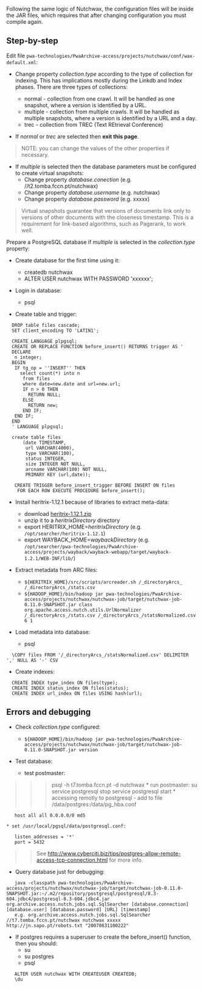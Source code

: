 Following the same logic of Nutchwax, the configuration files will be inside the JAR files, which requires that after changing configuration you must compile again.


## Step-by-step ##

Edit file `pwa-technologies/PwaArchive-access/projects/nutchwax/conf/wax-default.xml`:

  * Change property _collection.type_ according to the type of collection for indexing. This has implications mostly during the Linkdb and Index phases. There are three types of collections:
    * normal - collection from one crawl. It will be handled as one snapshot, where a version is identified by a URL.
    * multiple - collection from multiple crawls. It will be handled as multiple snapshots, where a version is identified by a URL and a day.
    * trec - collection from TREC (Text REtrieval Conference)

  * If _normal_ or _trec_ are selected then **exit this page**.
> NOTE: you can change the values of the other properties if necessary.

  * If _multiple_ is selected then the database parameters must be configured to create virtual snapshots:
    * Change property _database.conection_ (e.g. //t2.tomba.fccn.pt/nutchwax)
    * Change property _database.username_ (e.g. nutchwax)
    * Change property _database.password_ (e.g. xxxxx)
> Virtual snapshots guarantee that versions of documents link only to versions of other documents with the closeness timestamp. This is a requirement for link-based algorithms, such as Pagerank, to work well.

Prepare a PostgreSQL database if _multiple_  is selected in the _collection.type_ property:

  * Create database for the first time using it:
    * createdb nutchwax
    * ALTER USER nutchwax WITH PASSWORD 'xxxxxx';

  * Login in database:
    * psql

  * Create table and trigger:
```
  DROP table files cascade;
  SET client_encoding TO 'LATIN1';

  CREATE LANGUAGE plpgsql;
  CREATE OR REPLACE FUNCTION before_insert() RETURNS trigger AS '
  DECLARE
   n integer;
  BEGIN
   IF tg_op = ''INSERT'' THEN
     select count(*) into n
      from files
      where date=new.date and url=new.url;  
      IF n > 0 THEN
        RETURN NULL;
      ELSE
        RETURN new;	
      END IF;   
   END IF;
  END
  ' LANGUAGE plpgsql;

  create table files
      (date TIMESTAMP, 
       url VARCHAR(4000),
       type VARCHAR(100),
       status INTEGER,
       size INTEGER NOT NULL,
       arcname VARCHAR(100) NOT NULL,
       PRIMARY KEY (url,date));

   CREATE TRIGGER before_insert_trigger BEFORE INSERT ON files
    FOR EACH ROW EXECUTE PROCEDURE before_insert();
```

  * Install heritrix-1.12.1 because of libraries to extract meta-data:
    * download [heritrix-1.12.1.zip](https://pwa-technologies.googlecode.com/files/heritrix-1.12.1.zip)
    * unzip it to a _heritrixDirectory_ directory
    * export HERITRIX\_HOME=_heritrixDirectory_ (e.g. `/opt/searcher/heritrix-1.12.1`)
    * export WAYBACK\_HOME=_waybackDirectory_ (e.g. `/opt/searcher/pwa-technologies/PwaArchive-access/projects/wayback/wayback-webapp/target/wayback-1.2.1/WEB-INF/lib/`)

  * Extract metadata from ARC files:
    * `${HERITRIX_HOME}/src/scripts/arcreader.sh /_directoryArcs_ /_directoryArcs_/stats.csv`
    * `${HADOOP_HOME}/bin/hadoop jar pwa-technologies/PwaArchive-access/projects/nutchwax/nutchwax-job/target/nutchwax-job-0.11.0-SNAPSHOT.jar class org.apache.access.nutch.utils.UrlNormalizer /_directoryArcs_/stats.csv /_directoryArcs_/statsNormalized.csv 6 1`

  * Load metadata into database:
    * psql
```
  \COPY files FROM '/_directoryArcs_/statsNormalized.csv' DELIMITER ',' NULL AS '-' CSV
```

  * Create indexes:
```
  CREATE INDEX type_index ON files(type);
  CREATE INDEX status_index ON files(status);
  CREATE INDEX url_index ON files USING hash(url);
```


## Errors and debugging ##

  * Check _collection.type_ configured:
    * `${HADOOP_HOME}/bin/hadoop jar pwa-technologies/PwaArchive-access/projects/nutchwax/nutchwax-job/target/nutchwax-job-0.11.0-SNAPSHOT.jar version`

  * Test database:
    * test postmaster:
> > > psql -h t7.tomba.fccn.pt -d nutchwax
    * run postmaster:
> > > su
> > > service postgresql stop
> > > service postgresql start
    * accessing remotly to postgresql - add to file /data/postgres:/data/pg\_hba.conf
```
   host all all 0.0.0.0/0 md5
```
    * set /usr/local/pgsql/data/postgresql.conf:
```
   listen_addresses = '*'
   port = 5432
```

> > See http://www.cyberciti.biz/tips/postgres-allow-remote-access-tcp-connection.html for more info.

  * Query database just for debugging:
```
   java -classpath pwa-technologies/PwaArchive-access/projects/nutchwax/nutchwax-job/target/nutchwax-job-0.11.0-SNAPSHOT.jar:~/.m2/repository/postgresql/postgresql/8.3-604.jdbc4/postgresql-8.3-604.jdbc4.jar org.archive.access.nutch.jobs.sql.SqlSearcher [database.connection] [database.user] [database.password] [URL] [timestamp]
   e.g. org.archive.access.nutch.jobs.sql.SqlSearcher //t7.tomba.fccn.pt/nutchwax nutchwax xxxxx http://jn.sapo.pt/robots.txt "20070831100222"
```

  * If postgres requires a superuser to create the before\_insert() function, then you should:
    * su
    * su postgres
    * psql
```
   ALTER USER nutchwax WITH CREATEUSER CREATEDB;
   \du
```